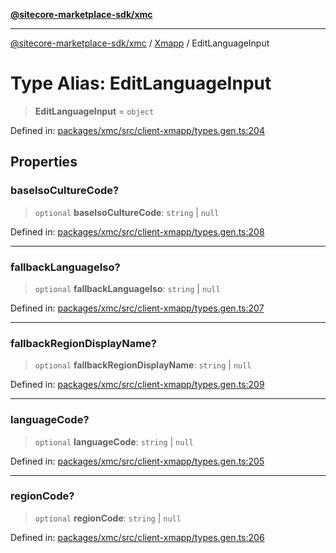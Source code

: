 [**@sitecore-marketplace-sdk/xmc**](../../../../README.md)

***

[@sitecore-marketplace-sdk/xmc](../../../../README.md) / [Xmapp](../README.md) / EditLanguageInput

# Type Alias: EditLanguageInput

> **EditLanguageInput** = `object`

Defined in: [packages/xmc/src/client-xmapp/types.gen.ts:204](https://github.com/Sitecore/marketplace-sdk/blob/047115917e8843232ba2a4ba284b67585698b1c5/packages/xmc/src/client-xmapp/types.gen.ts#L204)

## Properties

### baseIsoCultureCode?

> `optional` **baseIsoCultureCode**: `string` \| `null`

Defined in: [packages/xmc/src/client-xmapp/types.gen.ts:208](https://github.com/Sitecore/marketplace-sdk/blob/047115917e8843232ba2a4ba284b67585698b1c5/packages/xmc/src/client-xmapp/types.gen.ts#L208)

***

### fallbackLanguageIso?

> `optional` **fallbackLanguageIso**: `string` \| `null`

Defined in: [packages/xmc/src/client-xmapp/types.gen.ts:207](https://github.com/Sitecore/marketplace-sdk/blob/047115917e8843232ba2a4ba284b67585698b1c5/packages/xmc/src/client-xmapp/types.gen.ts#L207)

***

### fallbackRegionDisplayName?

> `optional` **fallbackRegionDisplayName**: `string` \| `null`

Defined in: [packages/xmc/src/client-xmapp/types.gen.ts:209](https://github.com/Sitecore/marketplace-sdk/blob/047115917e8843232ba2a4ba284b67585698b1c5/packages/xmc/src/client-xmapp/types.gen.ts#L209)

***

### languageCode?

> `optional` **languageCode**: `string` \| `null`

Defined in: [packages/xmc/src/client-xmapp/types.gen.ts:205](https://github.com/Sitecore/marketplace-sdk/blob/047115917e8843232ba2a4ba284b67585698b1c5/packages/xmc/src/client-xmapp/types.gen.ts#L205)

***

### regionCode?

> `optional` **regionCode**: `string` \| `null`

Defined in: [packages/xmc/src/client-xmapp/types.gen.ts:206](https://github.com/Sitecore/marketplace-sdk/blob/047115917e8843232ba2a4ba284b67585698b1c5/packages/xmc/src/client-xmapp/types.gen.ts#L206)
